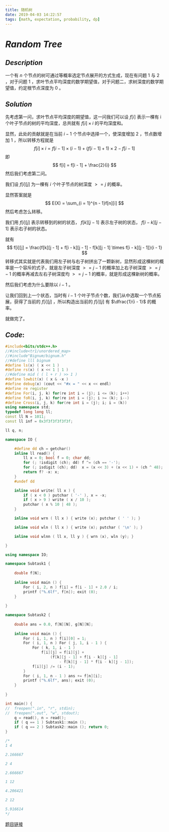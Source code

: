 ```yaml
---
title: 随机树
date: 2019-04-03 14:22:57
tags: [math, expectation, probability, dp]
---
```


# $Random$ $Tree$



## $Description$

一个有 $n$ 个节点的树可通过等概率选定节点展开的方式生成，现在有问题 $1$ 与 $2$ ，对于问题 $1$ ，求叶节点平均深度的数学期望值，对于问题二，求树深度的数学期望值，约定根节点深度为 $0$ 。



## $Solution$

先考虑第一问，求叶节点平均深度的期望值，这一问我们可以设 $f[i]$ 表示一棵有 i 个叶子节点的树的平均深度，总共就有 $f[i] \times i$ 的平均深度和。

显然，此处的贡献就是在当前 $i - 1$ 个节点中选择一个，使深度增加 $2$ ，节点数增加 $1$ ，所以转移方程就是
$$
f[i] \times i = f[i - 1] \times (i - 1) + (f[i - 1] + 1) \times 2 - f[i - 1]
$$
即
$$
f[i] = f[i - 1] + \frac{2}{i}
$$
然后我们考虑第二问。

我们设 $f[i][j]$ 为一棵有 $i$ 个叶子节点的树深度 $>=j$ 的概率。

显然答案就是
$$
E(X) = \sum_{i = 1}^{n - 1}f[n][i]
$$
然后考虑怎么转移。

我们用 $f[i][j]$ 表示转移到的树的状态， $f[k][j - 1]$ 表示左子树的状态， $f[i - k][j - 1]$ 表示右子树的状态。

就有
$$
f[i][j] = \frac{f[k][j - 1] + f[i - k][j - 1] - f[k][j - 1] \times f[i - k][j - 1]}{i - 1}
$$
转移式其实就是代表我们用左子树与右子树拼出了一颗新树，显然形成这棵树的概率是一个容斥的式子，就是左子树深度 $>= j - 1$ 的概率加上右子树深度 $>= j - 1$ 的概率再减去左右子树深度均 $>= j - 1$ 的概率，就是形成这棵新树的概率。

然后我们考虑为什么要除以 $i - 1​$ 。

让我们回到上一个状态，当时有 $i - 1$ 个叶子节点个数，我们从中选取一个节点拓展，获得了当前的 $f[i][j]$ ，所以构造出当前的 $f[i][j]$ 有 $\dfrac{1}{i - 1}​$ 的概率。

就做完了。



## $Code:$

```cpp
#include<bits/stdc++.h>
//#include<tr1/unordered_map>
//#include"Bignum/bignum.h"
//#define lll bignum
#define ls(x) ( x << 1 )
#define rs(x) ( x << 1 | 1 )
//#define mid ( ( l + r ) >> 1 )
#define lowbit(x) ( x & -x )
#define debug(x) (cout << "#x = " << x << endl)
#define re register
#define For(i, j, k) for(re int i = (j); i <= (k); i++)
#define foR(i, j, k) for(re int i = (j); i >= (k); i--)
#define Cross(i, j, k) for(re int i = (j); i; i = (k))
using namespace std;
typedef long long ll;
const ll N = 1011;
const ll inf = 0x3f3f3f3f3f3f;

ll q, n;

namespace IO {

    #define dd ch = getchar()
    inline ll read() {
        ll x = 0; bool f = 0; char dd;
        for (; !isdigit (ch); dd) f ^= (ch == '-');
        for (; isdigit (ch); dd)  x = (x << 3) + (x << 1) + (ch ^ 48);
        return f? -x: x;
    }
    #undef dd

    inline void write( ll x ) {
        if ( x < 0 ) putchar ( '-' ), x = -x;
        if ( x > 9 ) write ( x / 10 );
        putchar ( x % 10 | 48 );
    }

    inline void wrn ( ll x ) { write (x); putchar ( ' ' ); }

    inline void wln ( ll x ) { write (x); putchar ( '\n' ); }

    inline void wlnn ( ll x, ll y ) { wrn (x), wln (y); }

}

using namespace IO;

namespace Subtask1 {
    
    double f[N];
    
    inline void main () {
        For ( i, 2, n ) f[i] = f[i - 1] + 2.0 / i;
        printf ("%.6lf", f[n]); exit (0);
    }
    
}

namespace Subtask2 {
    
    double ans = 0.0, f[N][N], g[N][N];
    
    inline void main () {
        For ( i, 1, n ) f[i][0] = 1;
        For ( i, 1, n ) For ( j, 1, i - 1 ) {
            For ( k, 1, i - 1 ) 
                f[i][j] = f[i][j] + 
                    (f[k][j - 1] + f[i - k][j - 1] 
                        - f[k][j - 1] * f[i - k][j - 1]);
            f[i][j] /= (i - 1);
        }
        For ( i, 1, n - 1 ) ans += f[n][i];
        printf ("%.6lf", ans); exit (0);
    }
    
}

int main() {
//  freopen(".in", "r", stdin);
//  freopen(".out", "w", stdout);
    q = read(), n = read();
    if ( q == 1 ) Subtask1::main ();
    if ( q == 2 ) Subtask2::main (); return 0;
}

/*
1 4

2.166667

2 4

2.666667

1 12

4.206421

2 12

5.916614
*/

```

[题目链接](<https://www.luogu.org/problemnew/show/P3830>)